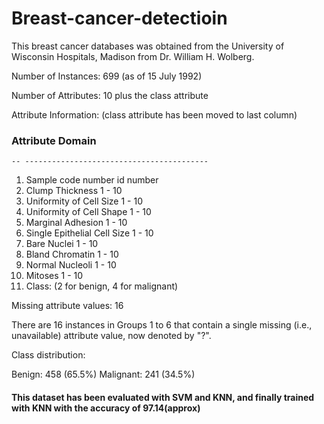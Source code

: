 # Breast-cancer-detectioin
This breast cancer databases was obtained from the University of Wisconsin    Hospitals, Madison from Dr. William H. Wolberg.

Number of Instances: 699 (as of 15 July 1992)

Number of Attributes: 10 plus the class attribute

Attribute Information: (class attribute has been moved to last column)
  ### Attribute                         Domain
    -- -----------------------------------------
   1. Sample code number            id number
   2. Clump Thickness               1 - 10
   3. Uniformity of Cell Size       1 - 10
   4. Uniformity of Cell Shape      1 - 10
   5. Marginal Adhesion             1 - 10
   6. Single Epithelial Cell Size   1 - 10
   7. Bare Nuclei                   1 - 10
   8. Bland Chromatin               1 - 10
   9. Normal Nucleoli               1 - 10
  10. Mitoses                       1 - 10
  11. Class:                        (2 for benign, 4 for malignant)

 Missing attribute values: 16

   There are 16 instances in Groups 1 to 6 that contain a single missing 
   (i.e., unavailable) attribute value, now denoted by "?".  

Class distribution:
 
   Benign: 458 (65.5%)
   Malignant: 241 (34.5%)
 #### This dataset has been evaluated with SVM and KNN, and finally trained with KNN with the accuracy of 97.14(approx)
